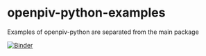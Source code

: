 # openpiv-python-examples
Examples of openpiv-python are separated from the main package 

[![Binder](https://mybinder.org/badge_logo.svg)](https://mybinder.org/v2/gh/openpiv/openpiv-python-examples/master?filepath=notebooks%2Ftutorials1.ipynb)

